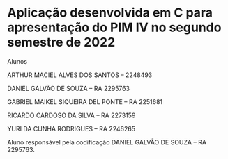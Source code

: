 # Aplicação desenvolvida em C para apresentação do PIM IV no segundo semestre de 2022
Alunos

ARTHUR MACIEL ALVES DOS SANTOS – 2248493

DANIEL GALVÃO DE SOUZA – RA 2295763

GABRIEL MAIKEL SIQUEIRA DEL PONTE – RA 2251681

RICARDO CARDOSO DA SILVA – RA 2273159

YURI DA CUNHA RODRIGUES – RA 2246265

Aluno responsável pela codificação DANIEL GALVÃO DE SOUZA – RA 2295763.
